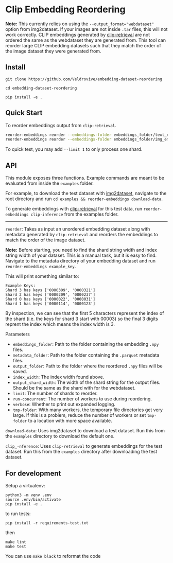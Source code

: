# Clip Embedding Reordering

**Note:** This currently relies on using the `--output_format="webdataset"` option from img2dataset. If your images are not inside `.tar` files, this will not work correctly.
CLIP embeddings generated by [clip-retrieval](https://github.com/rom1504/clip-retrieval) are not ordered the same as the webdataset they are generated from. This tool can reorder large CLIP embedding datasets such that they match the order of the image dataset they were generated from.

## Install

`git clone https://github.com/Veldrovive/embedding-dataset-reordering`

`cd embedding-dataset-reordering`

`pip install -e .`

## Quick Start

To reorder embeddings output from `clip-retrieval`.

```bash
reorder-embeddings reorder --embeddings-folder embeddings_folder/text_emb --output-folder text_emb_reorder --metadata-folder embeddings_folder/metadata --index-width 3 --embedding-prefix text
reorder-embeddings reorder --embeddings-folder embeddings_folder/img_emb --output-folder img_emb_reorder --metadata-folder embeddings_folder/metadata --index-width 3
```

To quick test, you may add `--limit 1` to only process one shard.

## API

This module exposes three functions. Example commands are meant to be evaluated from inside the `examples` folder.

For example, to download the test dataset with [img2dataset]([url](https://github.com/rom1504/img2dataset)), navigate to the root directory and run `cd examples && reorder-embeddings download-data`.

To generate embeddings with [clip-retrieval]([url](https://github.com/rom1504/clip-retrieval)) for this test data, run `reorder-embeddings clip-inference` from the examples folder.

---

`reorder`: Takes as input an unordered embedding dataset along with metadata generated by `clip-retrieval` and reorders the embeddings to match the order of the image dataset.

**Note:** Before starting, you need to find the shard string width and index string width of your dataset. This is a manual task, but it is easy to find. Navigate to the metadata directory of your embedding dataset and run `reorder-embeddings example_key`.

This will print something similar to:
```
Example Keys:
Shard 3 has keys ['0000309', '0000321']
Shard 2 has keys ['0000209', '0000237']
Shard 0 has keys ['0000022', '0000031']
Shard 1 has keys ['0000114', '0000123']
```
By inspection, we can see that the first 5 characters represent the index of the shard (i.e. the keys for shard 3 start with 00003) so the final 3 digits reprent the index which means the index width is 3.

Parameters
- `embeddings_folder`: Path to the folder containing the embedding `.npy` files.
- `metadata_folder`: Path to the folder containing the `.parquet` metadata files.
- `output_folder`: Path to the folder where the reordered `.npy` files will be saved.
- `index_width`: The index width found above.
- `output_shard_width`: The width of the shard string for the output files. Should be the same as the shard with for the webdataset.
- `limit`: The number of shards to reorder.
- `run-concurrent`: The number of workers to use during reordering.
- `verbose`: Whether to print out expanded logging.
- `tmp-folder`: With many workers, the temporary file directories get very large. If this is a problem, reduce the number of workers or set `tmp-folder` to a location with more space available.

`download-data`: Uses img2dataset to download a test dataset. Run this from the `examples` directory to download the default one.

`clip_-nference`: Uses `clip-retrieval` to generate embeddings for the test dataset. Run this from the `examples` directory after downloading the test dataset.

## For development

Setup a virtualenv:

```
python3 -m venv .env
source .env/bin/activate
pip install -e .
```

to run tests:
```
pip install -r requirements-test.txt
```
then
```
make lint
make test
```

You can use `make black` to reformat the code
